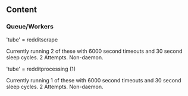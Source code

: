 ## Content

### Queue/Workers

'tube' = redditscrape

Currently running 2 of these with 6000 second timeouts and 30 second sleep cycles. 2 Attempts. Non-daemon.

'tube' = redditprocessing (1)

Currently running 1 of these with 6000 second timeouts and 30 second sleep cycles. 2 Attempts. Non-daemon.